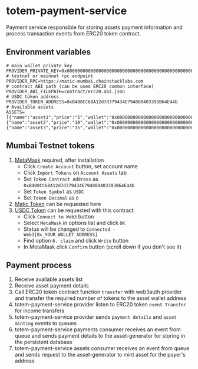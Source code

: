 # totem-payment-service

Payment service responsible for storing assets payment information and process transaction events from ERC20 token
contract.

## Environment variables

```dotenv
# main wallet private key
PROVIDER_PRIVATE_KEY=0x0000000000000000000000000000000000000000000000000000000000000000
# testnet or mainnet rpc endpoint
PROVIDER_RPC=https://matic-mumbai.chainstacklabs.com
# contract ABI path (can be used ERC20 common interface)
PROVIDER_ABI_FILEPATH=contract/erc20.abi.json
# USDC token address
PROVIDER_TOKEN_ADDRESS=0xB408CC68A12d7d379434E794880403393B64E44b
# Available assets
ASSETS=[{"name":"asset1","price":"5","wallet":"0x0000000000000000000000000000000000000000000000000000000000000000"},{"name":"asset2","price":"10","wallet":"0x0000000000000000000000000000000000000000000000000000000000000000"},{"name":"asset3","price":"15","wallet":"0x0000000000000000000000000000000000000000000000000000000000000000"}]
```

## Mumbai Testnet tokens

1. [MetaMask](https://metamask.io/download/) required, after installation
   - Click `Create Account` button, set account name
   - Click `Import Tokens` on `Account Assets` tab
   - Set `Token Contract Address` as `0xB408CC68A12d7d379434E794880403393B64E44b`
   - Set `Token Symbol` as `USDC`
   - Set `Token Decimal` as `0`
2. [Matic Token](https://mumbaifaucet.com/) can be requested here
3. [USDC Token](https://mumbai.polygonscan.com/address/0xb408cc68a12d7d379434e794880403393b64e44b#writeContract) can be requested with this contract:
   - Click `Connect to Web3` button
   - Select `MetaMask` in options list and click `OK`
   - Status will be changed to `Connected - Web3[0x_YOUR_WALLET_ADDRESS]`
   - Find option `6. claim` and click `Write` button
   - In MetaMask click `Confirm` button (scroll down if you don't see it)

## Payment process

1. Receive available assets list
2. Receive asset payment details
3. Call ERC20 token contract function `transfer` with web3auth provider and transfer the required number of tokens to the asset wallet address
4. totem-payment-service provider listen to ERC20 token `event Transfer` for income transfers
5. totem-payment-service provider sends `payment details` and `asset minting` events to queues
6. totem-payment-service payments consumer receives an event from queue and sends payment details to the asset-generator for storing in the persistent database
7. totem-payment-service assets consumer receives an event from queue and sends request to the asset-generator to mint asset for the payer's address
